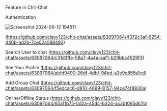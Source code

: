 Feature in Chit-Chat

Authentication

![Screenshot 2024-06-12 194511](https://github.com/clavy123/chit-chat/assets/63097064/d8ad9ba7-b63d-4d69-9282-5f06230d206a)

(https://github.com/clavy123/chit-chat/assets/63097064/4372c3af-9254-446b-ad2b-7ce02a088493)

Search User to chat
(https://github.com/clavy123/chit-chat/assets/63097064/c31d3ffe-58a7-4a4a-aaf1-b29bbc4929f3)

See Your Profile
(https://github.com/clavy123/chit-chat/assets/63097064/abfd0490-26df-4dbf-94bd-a3e9c855a1cd)

Add Group Chat
(https://github.com/clavy123/chit-chat/assets/63097064/f5edcac6-d810-4699-8157-94ce74f8930a)

Online/Offline Status
(https://github.com/clavy123/chit-chat/assets/63097064/65a11b75-0d2a-45d4-b324-acab1095d67b)

